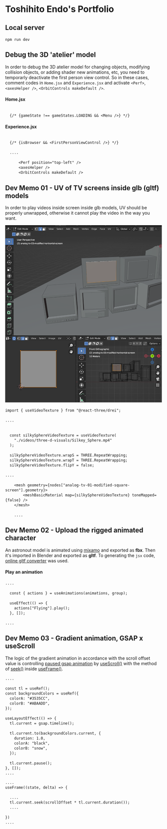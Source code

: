 # Toshihito Endo's Portfolio

## Local server

```
npm run dev
```

## Debug the 3D 'atelier' model

In order to debug the 3D atelier model for changing objects, modifying collision objects, or adding shader new animations, etc, you need to temporarly deactivate the first person view control. So in these cases, comment codes in `Home.jsx` and `Experience.jsx` and activate `<Perf>`, `<axesHelper />`, `<OrbitControls makeDefault />`.

#### Home.jsx

```

  {/* {gameState !== gameStates.LOADING && <Menu />} */}

```


#### Experience.jsx

```

  {/* {isBrowser && <FirstPersonViewControl />} */}

  ....

      <Perf position="top-left" />
      <axesHelper />
      <OrbitControls makeDefault />

```

## Dev Memo 01 - UV of TV screens inside glb (gltf) models

In order to play videos inside screen inside glb models, UV should be properly unwrapped, otherwise it cannot play the video in the way you want.

![tv screen UV unwrapp](./public/images/screenshots/tv-screen-uv-unwrap.png)

```
import { useVideoTexture } from "@react-three/drei";

....


  const silkySphereVideoTexture = useVideoTexture(
    "./videos/three-d-visuals/Silkey_Sphere.mp4"
  );

  silkySphereVideoTexture.wrapS = THREE.RepeatWrapping;
  silkySphereVideoTexture.wrapT = THREE.RepeatWrapping;
  silkySphereVideoTexture.flipY = false;

....

    <mesh geometry={nodes["analog-tv-01-modified-square-screen"].geometry}>
        <meshBasicMaterial map={silkySphereVideoTexture} toneMapped={false} />
    </mesh>

    ....

```

## Dev Memo 02 - Upload the rigged animated character

An astronout model is animated using [mixamo](https://www.mixamo.com/#/) and exported as **fbx**. Then it's imported in Blender and exported as **gltf**. To generating the `jsx` code, [online gltf converter](https://gltf.pmnd.rs/) was used.

#### Play an animation

```
....

  const { actions } = useAnimations(animations, group);

  useEffect(() => {
    actions["Flying"].play();
  }, []);

....

```

## Dev Memo 03 - Gradient animation, GSAP x useScroll

The logic of the gradient animation in accordance with the scroll offset value is controlling [paused gsap animation](<https://gsap.com/docs/v3/GSAP/Tween/pause()/>) by [useScroll()](https://drei.docs.pmnd.rs/controls/scroll-controls) with the method of [seek()](<https://gsap.com/docs/v3/GSAP/Timeline/seek()/>) inside [useFrame()](https://r3f.docs.pmnd.rs/api/hooks#useframe).

```
....

const tl = useRef();
const backgroundColors = useRef({
  colorA: "#3535CC",
  colorB: "#ABAADD",
});

useLayoutEffect(() => {
  tl.current = gsap.timeline();

  tl.current.to(backgroundColors.current, {
    duration: 1.0,
    colorA: "black",
    colorB: "snow",
  });

  tl.current.pause();
}, []);
....

```

```
....
useFrame((state, delta) => {

  ....
  tl.current.seek(scrollOffset * tl.current.duration());
  ....

})
....

```

